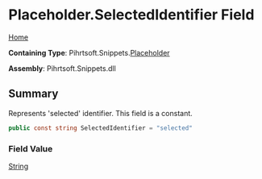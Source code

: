 # Placeholder\.SelectedIdentifier Field

[Home](../../../../README.md)

**Containing Type**: Pihrtsoft\.Snippets\.[Placeholder](../README.md)

**Assembly**: Pihrtsoft\.Snippets\.dll

## Summary

Represents 'selected' identifier\. This field is a constant\.

```csharp
public const string SelectedIdentifier = "selected"
```

### Field Value

[String](https://docs.microsoft.com/en-us/dotnet/api/system.string)

